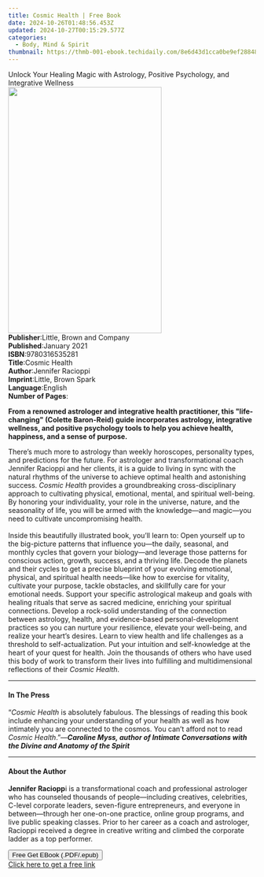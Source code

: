 ```yaml
---
title: Cosmic Health | Free Book
date: 2024-10-26T01:48:56.453Z
updated: 2024-10-27T00:15:29.577Z
categories:
  - Body, Mind & Spirit
thumbnail: https://thmb-001-ebook.techidaily.com/8e6d43d1cca0be9ef28848631e7d5cb29c20ca4ed1e0c7b6a809179752cb59a5.jpg
---
```

<main id="book-container">
  <div class="flex flex-col">
    <div class="book-brief flex-1 py-6 px-4 sm:p-6 md:py-10 md:px-8">
      <!-- brief-->
      <div class="book-brief-main">
        Unlock Your Healing Magic with Astrology, Positive Psychology, and
        Integrative Wellness
      </div>
    </div>
    <div
      class="book-meta-info flex-1 grid gap-4 col-start-1 col-end-3 row-start-1 sm:mb-6 sm:grid-cols-4 lg:gap-6 lg:col-start-2 lg:row-end-6 lg:row-span-6 lg:mb-0"
    >
      <div
        class="book-meta-info-left place-content-center mt-4 p-4 text-sm leading-6 col-start-2 col-span-2 dark:text-slate-400"
      >
        <img
          class="w-full h-500 object-cover rounded-lg sm:h-255 sm:col-span-2 lg:col-span-full"
          src="https://img-001-ebook.techidaily.com/46d76d95b8b8ee891c2166da83613ab4056861c3befc0f941b265bba8690369d.jpg"
          alt=""
          width="312"
          height="500"
        />
      </div>
      <div
        class="book-meta-info-right mt-2 col-start-1 row-start-2 col-span-3 self-center"
      >
        <!-- meta data  -->
        <div class="flex flex-col px-4 md:px-8">
          <div class="flex-1">
            <strong>Publisher</strong>:<span class="px-2"
              >Little, Brown and Company</span
            >
          </div>
          <div class="flex-1">
            <strong>Published</strong>:<span class="px-2">January 2021</span>
          </div>
          <div class="flex-1">
            <strong>ISBN</strong>:<span class="px-2">9780316535281</span>
          </div>
          <div class="flex-1">
            <strong>Title</strong>:<span class="px-2">Cosmic Health</span>
          </div>
          <div class="flex-1">
            <strong>Author</strong>:<span class="px-2">Jennifer Racioppi</span>
          </div>
          <div class="flex-1">
            <strong>Imprint</strong>:<span class="px-2"
              >Little, Brown Spark</span
            >
          </div>
          <div class="flex-1">
            <strong>Language</strong>:<span class="px-2">English</span>
          </div>
          <div class="flex-1">
            <strong>Number of Pages</strong>:<span class="px-2"></span>
          </div>
        </div>
      </div>
    </div>
    <div class="book-description flex-1 py-6 px-4 sm:p-6 md:py-10 md:px-8">
      <div class="book-description-main">
        <div accordion-content="" id="description">
          <p>
            <b
              >From a renowned astrologer and integrative health practitioner,
              this "life-changing" (Colette Baron-Reid) guide incorporates
              astrology, integrative wellness, and positive psychology tools to
              help you achieve health, happiness, and a sense of purpose.</b
            >
          </p>
          There’s much more to astrology than weekly horoscopes, personality
          types, and predictions for the future. For astrologer and
          transformational coach Jennifer Racioppi and her clients, it is a
          guide to living in sync with the natural rhythms of the universe to
          achieve optimal health and astonishing success.
          <i>Cosmic Health </i>provides a groundbreaking cross-disciplinary
          approach to cultivating physical, emotional, mental, and spiritual
          well-being. By honoring your individuality, your role in the universe,
          nature, and the seasonality of life, you will be armed with the
          knowledge—and magic—you need to cultivate uncompromising health.<br />
          &nbsp;<br />
          Inside this beautifully illustrated book, you’ll learn to: Open
          yourself up to the big-picture patterns that influence you—the daily,
          seasonal, and monthly cycles that govern your biology—and leverage
          those patterns for conscious action, growth, success, and a thriving
          life. Decode the planets and their cycles to get a precise blueprint
          of your evolving emotional, physical, and spiritual health needs—like
          how to exercise for vitality, cultivate your purpose, tackle
          obstacles, and skillfully care for your emotional needs. Support your
          specific astrological makeup and goals with healing rituals that serve
          as sacred medicine, enriching your spiritual connections. Develop a
          rock-solid understanding of the connection between astrology, health,
          and evidence-based personal-development practices so you can nurture
          your resilience, elevate your well-being, and realize your heart’s
          desires. Learn to view health and life challenges as a threshold to
          self-actualization. Put your intuition and self-knowledge at the heart
          of your quest for health. Join the thousands of others who have used
          this body of work to transform their lives into fulfilling and
          multidimensional reflections of their <i>Cosmic Health</i>.
        </div>
        <div class="accordion-fader"></div>
      </div>
    </div>
    <div class="book-excerpts flex-1 py-6 px-4 sm:p-6 md:py-10 md:px-8">
      <!-- excerpts-->
      <div class="book-excerpts-main">
        <hr />
        <h4 class="placeholder placeholder-heading">
          <span>In The Press</span>
        </h4>
        <p>
          “<i>Cosmic Health</i> is absolutely fabulous. The blessings of reading
          this book include enhancing your understanding of your health as well
          as how intimately you are connected to the cosmos. You can’t afford
          not to read <i>Cosmic Health</i>.”—<i
            ><b
              >Caroline Myss, author of Intimate Conversations with the Divine
              and Anatomy of the Spirit</b
            ></i
          >
        </p>
      </div>
    </div>
    <div class="book-about-author flex-1 py-6 px-4 sm:p-6 md:py-10 md:px-8">
      <!-- about author-->
      <div class="book-main-author-main">
        <hr />
        <h4 class="placeholder placeholder-heading">
          <span>About the Author</span>
        </h4>
        <p>
          <b>Jennifer Raciopp</b>i is a transformational coach and professional
          astrologer who has counseled thousands of people—including creatives,
          celebrities, C-level corporate leaders, seven-figure entrepreneurs,
          and everyone in between—through her one-on-one practice, online group
          programs, and live public speaking classes. Prior to her career as a
          coach and astrologer, Racioppi received a degree in creative writing
          and climbed the corporate ladder as a top performer.<br />
        </p>
      </div>
    </div>
    <div class="book-free-get flex-1 py-6 px-4 sm:p-6 md:py-10 md:px-8">
      <button
        id="btn-free-get"
        class="bg-blue-500 hover:bg-blue-700 text-white font-bold py-2 px-4 rounded"
      >
        Free Get EBook (.PDF/.epub)
      </button>
      <div id="countdown-display" class="px-2 text-lg mt-2"></div>
      <a
        id="free-link"
        class="hidden bg-blue-500 hover:bg-blue-700 text-white font-bold py-2 px-4 rounded"
        href="https://www.ebooks.com/en-us/book/210011346/cosmic-health/jennifer-racioppi/"
        target="_blank"
        >Click here to get a free link</a
      >
    </div>
    <script>
      let countdownTime = 0;
      let countdownInterval = null;
      document
        .getElementById('btn-free-get')
        .addEventListener('click', startCountdown);
      function startCountdown() {
        countdownTime = new Date().getTime() + 60000 * 3;
        countdownInterval = setInterval(updateCountdown, 1000);
        document.getElementById('btn-free-get').disabled = true;
        document
          .getElementById('btn-free-get')
          .classList.add('bg-gray-500', 'cursor-not-allowed');
      }
      function updateCountdown() {
        let currentTime = new Date().getTime();
        let timeLeft = countdownTime - currentTime;
        let secondsLeft = Math.floor(timeLeft / 1000);
        document.getElementById('countdown-display').innerHTML =
          `Remaining time: ${secondsLeft} seconds.`;
        if (secondsLeft <= 0) {
          clearInterval(countdownInterval);
          document.getElementById('btn-free-get').classList.add('hidden');
          document.getElementById('free-link').classList.remove('hidden');
          document.getElementById('countdown-display').innerHTML = '';
        }
      }
    </script>
  </div>
</main>

<ins class="adsbygoogle"
      style="display:block"
      data-ad-client="ca-pub-7571918770474297"
      data-ad-slot="8358498916"
      data-ad-format="auto"
      data-full-width-responsive="true"></ins>
    